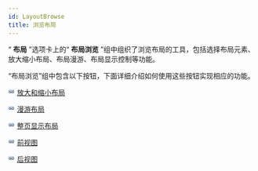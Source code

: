```yaml
---
id: LayoutBrowse
title: 浏览布局
---
```

“ **布局** ”选项卡上的“ **布局浏览** ”组中组织了浏览布局的工具，包括选择布局元素、放大缩小布局、布局漫游、布局显示控制等功能。

“布局浏览”组中包含以下按钮，下面详细介绍如何使用这些按钮实现相应的功能。

![](../../img/smalltitle.png) [放大和缩小布局](LayoutZoomInOut.htm)

![](../../img/smalltitle.png) [漫游布局](PanButton.htm)

![](../../img/smalltitle.png) [整页显示布局](EntirePagebutton.htm)

![](../../img/smalltitle.png) [前视图](PreviousBookmarkbutton.htm)

![](../../img/smalltitle.png) [后视图](NextBookmarkbutton.htm)



